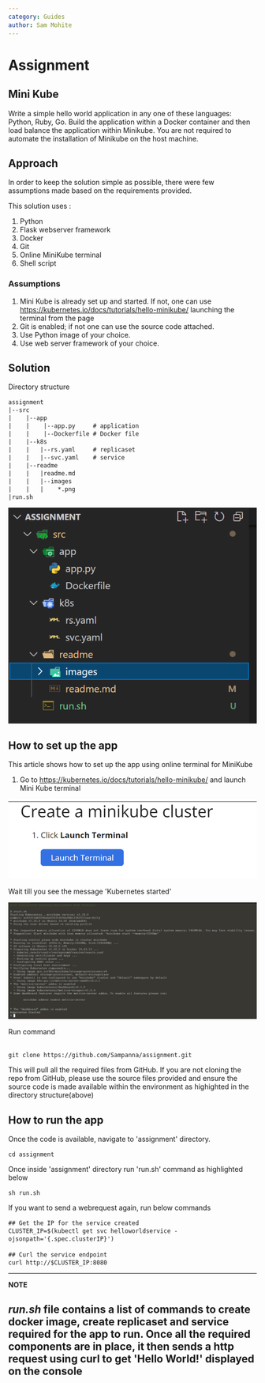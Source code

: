 ```yaml
---
category: Guides
author: Sam Mohite
---
```

# Assignment

## Mini Kube

Write a simple hello world application in any one of these languages: Python, Ruby, Go. Build the application within a Docker container and then load balance the application within Minikube. You are not required to automate the installation of Minikube on the host machine.

## Approach

In order to keep the solution simple as possible, there were few assumptions made based on the requirements provided.

This solution uses :

1. Python
1. Flask webserver framework
1. Docker
1. Git 
1. Online MiniKube terminal 
1. Shell script
  
### Assumptions

1. Mini Kube is already set up and started. If not, one can use https://kubernetes.io/docs/tutorials/hello-minikube/ launching the terminal from the page
1. Git is enabled; if not one can use the source code attached.
1. Use Python image of your choice.
1. Use web server framework of your choice.

## Solution

Directory structure

```
assignment
|--src
|    |--app
|    |    |--app.py     # application
|    |    |--Dockerfile # Docker file
|    |--k8s 
|    |   |--rs.yaml     # replicaset
|    |   |--svc.yaml    # service
|    |--readme
|    |   |readme.md
|    |   |--images
|    |   |    *.png
|run.sh

```

![structure](./images/structure.PNG)

##  How to set up the app

This article shows how to set up the app using online terminal for MiniKube

1. Go to https://kubernetes.io/docs/tutorials/hello-minikube/ and launch Mini Kube terminal
   
![Launch Terminal](./images/launchterminal.PNG)

Wait till you see the message 'Kubernetes started'

![Kubernetes Started](./images/kubernetes-started.PNG)

Run command 

```

git clone https://github.com/Sampanna/assignment.git	

```
This will pull all the required files from GitHub. If you are not cloning the repo from GitHub, please use the source files provided and ensure the source code is made available within the environment as highighted in the directory structure(above)
 

## How to run the app

Once the code is available, navigate to 'assignment' directory. 

```
cd assignment

```
Once inside 'assignment' directory run 'run.sh' command as highlighted below

```
sh run.sh

```
If you want to send a webrequest again, run below commands

```
## Get the IP for the service created
CLUSTER_IP=$(kubectl get svc helloworldservice -ojsonpath='{.spec.clusterIP}')

## Curl the service endpoint
curl http://$CLUSTER_IP:8080

```
---
**NOTE**

*run.sh* file contains a list of commands to create docker image, create replicaset and service required for the app to run. Once all the required components are in place, it then sends a http request using curl to get 'Hello World!' displayed on the console
---